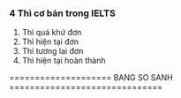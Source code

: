 ### 4 Thì cơ bản trong IELTS
1. Thì quá khứ đơn
2. Thì hiện tại đơn
3. Thì tương lai đơn
4. Thì hiện tại hoàn thành

==================== BANG SO SANH ==============================
